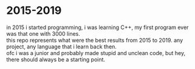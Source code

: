 # 2015-2019
in 2015 i started programming, i was learning C++, my first program ever was that one with 3000 lines.
<br>
this repo represents what were the best results from 2015 to 2019. any project, any language that i learn back then.
<br>
ofc i was a junior and probably made stupid and unclean code, but hey, there should always be a starting point.
